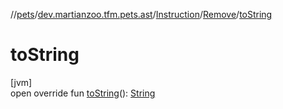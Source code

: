 //[pets](../../../../index.md)/[dev.martianzoo.tfm.pets.ast](../../index.md)/[Instruction](../index.md)/[Remove](index.md)/[toString](to-string.md)

# toString

[jvm]\
open override fun [toString](to-string.md)(): [String](https://kotlinlang.org/api/latest/jvm/stdlib/kotlin/-string/index.html)
